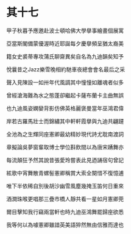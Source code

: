    

# 其十七

甲子秋暮予應邀赴波士頓哈佛大學擧事繪畫個展寓

亞當斯閣備蒙優渥時近耶誕每夕慶擧頻呈猶太裔美

籍女史裘蒂專攻蒲氏聊齋異矣自名為九迪韻矣知予

悅曩昔之Jazz樂雪晚相約馳車夜總會會名最后之采

聲入見陳設一如卅年代風調其中憧憧如離魂者似多

曾經滄海難為水之態蓬卻繼起卡薩布蘭卡主曲無誤

也九迪風姿嫻孌背影仿佛英格麗褒曼當年巫鴻君偉

岸若古羅馬壯士而錦繡其中軒軒霞擧與九迪共翩躚

全池為之生輝同座憲卿最幼精妙現代詩尤耽南渡詞

章擬論吳夢窗輩取博士學位斟飲間以為唐宋踴舞亦

每流顛狂予然其說昔張愛玲嘗表此見迺誦宿句曾記

絃歌中宵舞散青螺髻憲卿稱賞大索全闋惜不復憶逋

唯下半依稀自別後胡沙幽雪風塵幾掩玉笛何日重來

酒潤珠喉更唱那三疊市橋人靜共看一星如月憲卿莞

爾目擊知我行竊兩當軒也時九迪巫鴻舞罷歸座欲悉

我等何以為噱憲卿雖諳英美語猝然無由信雅而達也